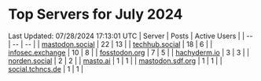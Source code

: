 # Top Servers for July 2024
Last Updated: 07/28/2024 17:13:01 UTC
| Server | Posts | Active Users |
| -- | -- | -- |
| [mastodon.social](https://mastodon.social/tags/PowerShell) | 22 | 13 |
| [techhub.social](https://techhub.social/tags/PowerShell) | 18 | 6 |
| [infosec.exchange](https://infosec.exchange/tags/PowerShell) | 10 | 8 |
| [fosstodon.org](https://fosstodon.org/tags/PowerShell) | 7 | 5 |
| [hachyderm.io](https://hachyderm.io/tags/PowerShell) | 3 | 3 |
| [norden.social](https://norden.social/tags/PowerShell) | 2 | 2 |
| [masto.ai](https://masto.ai/tags/PowerShell) | 1 | 1 |
| [mastodon.sdf.org](https://mastodon.sdf.org/tags/PowerShell) | 1 | 1 |
| [social.tchncs.de](https://social.tchncs.de/tags/PowerShell) | 1 | 1 |

